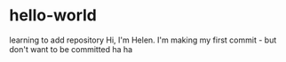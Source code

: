 # hello-world
learning to add repository
Hi, I'm Helen. I'm making my first commit - but don't want to be committed ha ha
